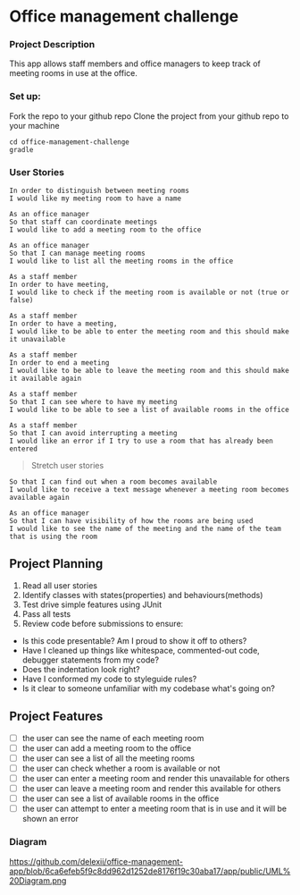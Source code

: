 # Office management challenge

### Project Description
This app allows staff members and office managers to keep track of meeting rooms in use at the office.

### Set up:
Fork the repo to your github repo
Clone the project from your github repo to your machine
```
cd office-management-challenge
gradle
```

### User Stories
```As a staff member
In order to distinguish between meeting rooms
I would like my meeting room to have a name

As an office manager
So that staff can coordinate meetings
I would like to add a meeting room to the office

As an office manager
So that I can manage meeting rooms
I would like to list all the meeting rooms in the office

As a staff member
In order to have meeting,
I would like to check if the meeting room is available or not (true or false)

As a staff member
In order to have a meeting,
I would like to be able to enter the meeting room and this should make it unavailable

As a staff member
In order to end a meeting
I would like to be able to leave the meeting room and this should make it available again

As a staff member
So that I can see where to have my meeting
I would like to be able to see a list of available rooms in the office

As a staff member
So that I can avoid interrupting a meeting
I would like an error if I try to use a room that has already been entered
```

> Stretch user stories
```As an office manager
So that I can find out when a room becomes available
I would like to receive a text message whenever a meeting room becomes available again

As an office manager
So that I can have visibility of how the rooms are being used
I would like to see the name of the meeting and the name of the team that is using the room
```

## Project Planning

1. Read all user stories
2. Identify classes with states(properties) and behaviours(methods)
3. Test drive simple features using JUnit
4. Pass all tests
5. Review code before submissions to ensure:

- Is this code presentable? Am I proud to show it off to others?
- Have I cleaned up things like whitespace, commented-out code, debugger statements from my code?
- Does the indentation look right?
- Have I conformed my code to styleguide rules?
- Is it clear to someone unfamiliar with my codebase what's going on?


## Project Features

- [ ] the user can see the name of each meeting room
- [ ] the user can add a meeting room to the office
- [ ] the user can see a list of all the meeting rooms
- [ ] the user can check whether a room is available or not
- [ ] the user can enter a meeting room and render this unavailable for others
- [ ] the user can leave a meeting room and render this available for others
- [ ] the user can see a list of available rooms in the office
- [ ] the user can attempt to enter a meeting room that is in use and it will be shown an error

### Diagram

https://github.com/delexii/office-management-app/blob/6ca6efeb5f9c8dd962d1252de8176f19c30aba17/app/public/UML%20Diagram.png
